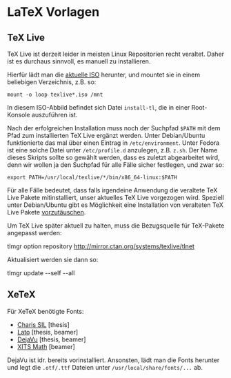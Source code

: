 LaTeX Vorlagen
==============

TeX Live
--------

TeX Live ist derzeit leider in meisten Linux Repositorien recht veraltet. Daher ist es durchaus sinnvoll, es manuell zu installieren.

Hierfür lädt man die [aktuelle ISO](http://www.tug.org/texlive/acquire-iso.html) herunter, und mountet sie in einem beliebigen Verzeichnis, z.B. so:

    mount -o loop texlive*.iso /mnt

In diesem ISO-Abbild befindet sich Datei `install-tl`, die in einer Root-Konsole auszuführen ist.

Nach der erfolgreichen Installation muss noch der Suchpfad `$PATH` mit dem Pfad zum installierten TeX Live ergänzt werden. Unter Debian/Ubuntu funktionierte das mal über einen Eintrag in `/etc/environment`. Unter Fedora ist eine solche Datei unter `/etc/profile.d` anzulegen, z.B. `z.sh`. Der Name dieses Skripts sollte so gewählt werden, dass es zuletzt abgearbeitet wird, denn wir wollen ja den Suchpfad für alle Fälle sicher festlegen, und zwar so:

    export PATH=/usr/local/texlive/*/bin/x86_64-linux:$PATH

Für alle Fälle bedeutet, dass falls irgendeine Anwendung die veraltete TeX Live Pakete mitinstalliert, unser aktuelles TeX Live vorgezogen wird. Speziell unter Debian/Ubuntu gibt es Möglichkeit eine Installation von veralteten TeX Live Pakete [vorzutäuschen](http://www.tug.org/texlive/debian.html).

Um TeX Live später aktuell zu halten, muss die Bezugsquelle für TeX-Pakete angepasst werden:

   tlmgr option repository http://mirror.ctan.org/systems/texlive/tlnet

Aktualisiert werden sie dann so:

   tlmgr update --self --all

XeTeX
-----

Für XeTeX benötigte Fonts:

* [Charis SIL](http://scripts.sil.org/CharisSILfont) [thesis]
* [Lato](http://www.latofonts.com/) [thesis, beamer]
* [DejaVu](http://dejavu-fonts.org/) [thesis, beamer]
* [XITS Math](http://github.com/khaledhosny/xits-math) [beamer]

DejaVu ist idr. bereits vorinstalliert. Ansonsten, lädt man die Fonts herunter und legt die `.otf/.ttf` Dateien unter `/usr/local/share/fonts/...` ab.